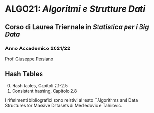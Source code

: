 # ALGO21: *Algoritmi e Strutture Dati* #
## Corso di Laurea Triennale in *Statistica per i Big Data* ##
### Anno Accademico 2021/22 ###

Prof. [Giuseppe Persiano](https://giuper.github.io)


## Hash Tables ##

0. Hash tables, Capitoli 2.1-2.5
1. Consistent hashing, Capitolo 2.8


I riferimenti bibliografici sono relativi al testo
``Algorithms and Data Structures for Massive Datasets di Medjedovic e Tahirovic.
